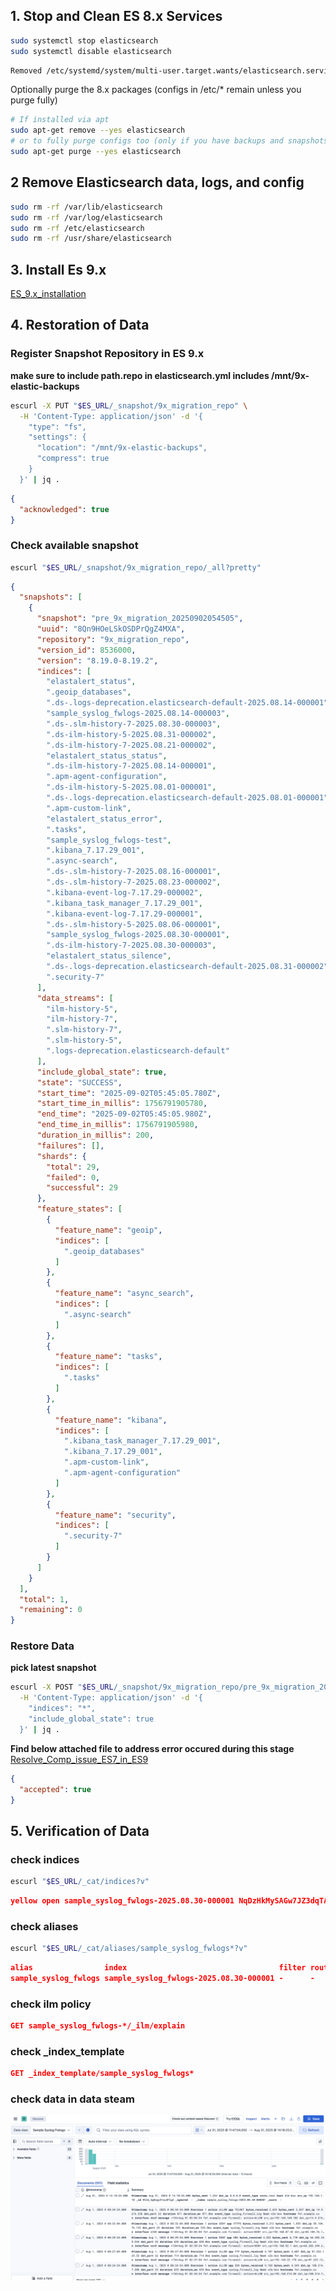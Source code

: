 

## 1. Stop and Clean ES 8.x Services

```bash
sudo systemctl stop elasticsearch 
sudo systemctl disable elasticsearch
```

```bash
Removed /etc/systemd/system/multi-user.target.wants/elasticsearch.service.
```

Optionally purge the 8.x packages (configs in /etc/* remain unless you purge fully)

```bash
# If installed via apt
sudo apt-get remove --yes elasticsearch 
# or to fully purge configs too (only if you have backups and snapshots)
sudo apt-get purge --yes elasticsearch 
```

## 2 Remove Elasticsearch data, logs, and config
```bash
sudo rm -rf /var/lib/elasticsearch
sudo rm -rf /var/log/elasticsearch
sudo rm -rf /etc/elasticsearch
sudo rm -rf /usr/share/elasticsearch
```

## 3. Install Es 9.x

[ES_9.x_installation](/setup/elasticsearch/9.x/ES_9.x_installation.md)

## 4. Restoration of Data

### Register Snapshot Repository in ES 9.x

**make sure to include path.repo in elasticsearch.yml includes /mnt/9x-elastic-backups**

```bash
escurl -X PUT "$ES_URL/_snapshot/9x_migration_repo" \
  -H 'Content-Type: application/json' -d '{
    "type": "fs",
    "settings": {
      "location": "/mnt/9x-elastic-backups",
      "compress": true
    }
  }' | jq .
```

```json
{
  "acknowledged": true
}
```

### Check available snapshot

```bash
escurl "$ES_URL/_snapshot/9x_migration_repo/_all?pretty"
```

```json
{
  "snapshots": [
    {
      "snapshot": "pre_9x_migration_20250902054505",
      "uuid": "8Qn9HOeLSkOSDPrQgZ4MXA",
      "repository": "9x_migration_repo",
      "version_id": 8536000,
      "version": "8.19.0-8.19.2",
      "indices": [
        "elastalert_status",
        ".geoip_databases",
        ".ds-.logs-deprecation.elasticsearch-default-2025.08.14-000001",
        "sample_syslog_fwlogs-2025.08.14-000003",
        ".ds-.slm-history-7-2025.08.30-000003",
        ".ds-ilm-history-5-2025.08.31-000002",
        ".ds-ilm-history-7-2025.08.21-000002",
        "elastalert_status_status",
        ".ds-ilm-history-7-2025.08.14-000001",
        ".apm-agent-configuration",
        ".ds-ilm-history-5-2025.08.01-000001",
        ".ds-.logs-deprecation.elasticsearch-default-2025.08.01-000001",
        ".apm-custom-link",
        "elastalert_status_error",
        ".tasks",
        "sample_syslog_fwlogs-test",
        ".kibana_7.17.29_001",
        ".async-search",
        ".ds-.slm-history-7-2025.08.16-000001",
        ".ds-.slm-history-7-2025.08.23-000002",
        ".kibana-event-log-7.17.29-000002",
        ".kibana_task_manager_7.17.29_001",
        ".kibana-event-log-7.17.29-000001",
        ".ds-.slm-history-5-2025.08.06-000001",
        "sample_syslog_fwlogs-2025.08.30-000001",
        ".ds-ilm-history-7-2025.08.30-000003",
        "elastalert_status_silence",
        ".ds-.logs-deprecation.elasticsearch-default-2025.08.31-000002",
        ".security-7"
      ],
      "data_streams": [
        "ilm-history-5",
        "ilm-history-7",
        ".slm-history-7",
        ".slm-history-5",
        ".logs-deprecation.elasticsearch-default"
      ],
      "include_global_state": true,
      "state": "SUCCESS",
      "start_time": "2025-09-02T05:45:05.780Z",
      "start_time_in_millis": 1756791905780,
      "end_time": "2025-09-02T05:45:05.980Z",
      "end_time_in_millis": 1756791905980,
      "duration_in_millis": 200,
      "failures": [],
      "shards": {
        "total": 29,
        "failed": 0,
        "successful": 29
      },
      "feature_states": [
        {
          "feature_name": "geoip",
          "indices": [
            ".geoip_databases"
          ]
        },
        {
          "feature_name": "async_search",
          "indices": [
            ".async-search"
          ]
        },
        {
          "feature_name": "tasks",
          "indices": [
            ".tasks"
          ]
        },
        {
          "feature_name": "kibana",
          "indices": [
            ".kibana_task_manager_7.17.29_001",
            ".kibana_7.17.29_001",
            ".apm-custom-link",
            ".apm-agent-configuration"
          ]
        },
        {
          "feature_name": "security",
          "indices": [
            ".security-7"
          ]
        }
      ]
    }
  ],
  "total": 1,
  "remaining": 0
}
```

### Restore Data
**pick latest snapshot**

```bash
escurl -X POST "$ES_URL/_snapshot/9x_migration_repo/pre_9x_migration_20250906090000/_restore" \
  -H 'Content-Type: application/json' -d '{
    "indices": "*",
    "include_global_state": true
  }' | jq .

```
**Find below attached file to address error occured during this stage**
[Resolve_Comp_issue_ES7_in_ES9](/docs/Resolve_compatibility_issue_ES7_in_ES9.md)

```json
{
  "accepted": true
}
```


## 5. Verification of Data

### check indices
```bash
escurl "$ES_URL/_cat/indices?v"
```

```json
yellow open sample_syslog_fwlogs-2025.08.30-000001 NqDzHkMySAGw7JZ3dqTAKg 1 1 501 0 230.1kb 230.1kb 230.1kb
```

### check aliases
```bash
escurl "$ES_URL/_cat/aliases/sample_syslog_fwlogs*?v"
```

```json
alias                index                                  filter routing.index routing.search is_write_index
sample_syslog_fwlogs sample_syslog_fwlogs-2025.08.30-000001 -      -             -              true
```

### check ilm policy

```json
GET sample_syslog_fwlogs-*/_ilm/explain
```

### check _index_template
```json
GET _index_template/sample_syslog_fwlogs*
```

### check data in data steam
![Data_in_kibana_ES9](../migration/screenshot/ES9.x_data_after_migration.png)